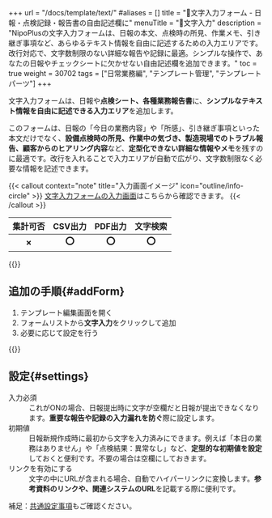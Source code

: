 +++
url = "/docs/template/text/"
#aliases = []
title = "🧩文字入力フォーム - 日報・点検記録・報告書の自由記述欄に"
menuTitle = "🧩文字入力"
description = "NipoPlusの文字入力フォームは、日報の本文、点検時の所見、作業メモ、引き継ぎ事項など、あらゆるテキスト情報を自由に記述するための入力エリアです。改行対応で、文字数制限のない詳細な報告や記録に最適。シンプルな操作で、あなたの日報やチェックシートに欠かせない自由記述欄を追加できます。"
toc = true
weight = 30702
tags = ["日常業務編", "テンプレート管理", "テンプレートパーツ"]
+++

文字入力フォームは、日報や**点検シート、各種業務報告書**に、**シンプルなテキスト情報を自由に記述できる入力エリア**を追加します。

このフォームは、日報の「今日の業務内容」や「所感」、引き継ぎ事項といった本文だけでなく、**設備点検時の所見、作業中の気づき、製造現場でのトラブル報告、顧客からのヒアリング内容**など、**定型化できない詳細な情報やメモ**を残すのに最適です。改行を入れることで入力エリアが自動で広がり、文字数制限なく必要な情報を記述できます。

{{< callout context="note" title="入力画面イメージ" icon="outline/info-circle" >}}
[文字入力フォームの入力画面](/docs/manual/write-report/parts/#text)はこちらから確認できます。
{{< /callout >}}

|    **集計可否**    |     **CSV出力**     |     **PDF出力**     |    **文字検索**     |
| :----------------: | :-----------------: | :-----------------: | :-----------------: |
| <strong>✗</strong> | <strong>⭕</strong> | <strong>⭕</strong> | <strong>⭕</strong> |

{{<icatch filename="img/input-method-keyboard" msg="文字入力フォームは、日報の本文、引き継ぎ、点検時の所見や作業メモなど、自由な記録に最適です" alice="ok">}}

## 追加の手順{#addForm}

1.  テンプレート編集画面を開く
2.  フォームリストから<strong>文字入力</strong>をクリックして追加
3.  必要に応じて設定を行う

{{<icatch filename="img/template-edit-text" msg="日報や点検シートのテンプレートに、自由記述用のテキスト入力を追加した画面イメージです" alice="here">}}

## 設定{#settings}

<dl class="basic">
<dt>入力必須</dt>
<dd>これがONの場合、日報提出時に文字が空欄だと日報が提出できなくなります。<strong>重要な報告や記録の入力漏れを防ぐ</strong>際に設定します。</dd>
<dt>初期値</dt>
<dd>日報新規作成時に最初から文字を入力済みにできます。例えば「本日の業務はありません」や「点検結果：異常なし」など、<strong>定型的な初期値を設定</strong>しておくと便利です。不要の場合は空欄にしておきます。</dd>
<dt>リンクを有効にする</dt>
<dd>文字の中にURLが含まれる場合、自動でハイパーリンクに変換します。<strong>参考資料のリンクや、関連システムのURL</strong>を記載する際に便利です。</dd>
</dl>

補足：[共通設定事項](/docs/template/make/#common_setting)もご確認ください。
